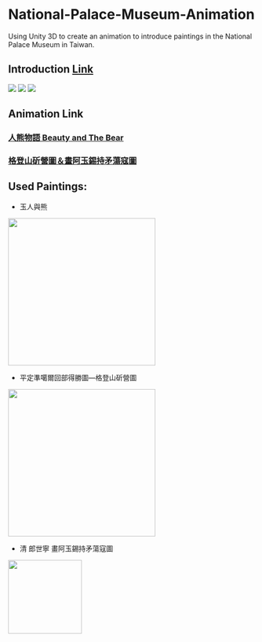 # National-Palace-Museum-Animation
Using Unity 3D to create an animation to introduce paintings in the National Palace Museum in Taiwan.

## Introduction [Link](https://www.emaze.com/@AOFFOTICW/)
<img src="https://userscontent2.emaze.com/images/cf4cd14c-b553-480a-9bec-309986e43643/ffa91d52353617c0e86f7abdbd616095.jpg" weight="250" /> <img src="https://i.imgur.com/ilRf9vx.jpg" weight="250" /> <img src="https://i.imgur.com/bOotJP1.jpg)" weight="250" />

## Animation Link
### [人熊物語 Beauty and The Bear](https://youtu.be/hkM7bWh_IZE)
### [格登山斫營圖＆畫阿玉錫持矛蕩寇圖](https://youtu.be/lmti_eWVRYA)

## Used Paintings:
* 玉人與熊
<img src="https://theme.npm.edu.tw/exh106/BravoattheNPM/common/images/selection/img2s.jpg" height="300" />

* 平定準噶爾回部得勝圖—格登山斫營圖
<img src="https://theme.npm.edu.tw/etching/images/large/official02.jpg" height="300" />

* 清 郎世寧 畫阿玉錫持矛蕩寇圖
<img src="https://www.npm.gov.tw/exh94/firstfamily/images/pic02_b.jpg" height="150" />
